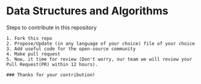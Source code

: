 <h1 align="centre">
    <b>Data Structures and Algorithms</b>
</h1>

Steps to contribute in this repository

    1. Fork this repo
    2. Propose/Update (in any language of your choice) file of your choice
    3. Add useful code for the open-source community
    4. Make pull request
    5. Now, it time for review (Don't worry, our team we will review your Pull Request(PR) within 12 hours).
    
    ### Thanks for your contribution!
